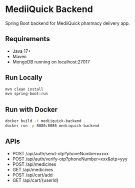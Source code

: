 # MediiQuick Backend

Spring Boot backend for MediiQuick pharmacy delivery app.

## Requirements

- Java 17+
- Maven
- MongoDB running on localhost:27017

## Run Locally

```bash
mvn clean install
mvn spring-boot:run
```

## Run with Docker

```bash
docker build -t mediiquick-backend .
docker run -p 8080:8080 mediiquick-backend
```

## APIs

- POST /api/auth/send-otp?phoneNumber=xxxx
- POST /api/auth/verify-otp?phoneNumber=xxx&otp=yyy
- POST /api/medicines
- GET /api/medicines
- POST /api/cart/add
- GET /api/cart/{userId}
